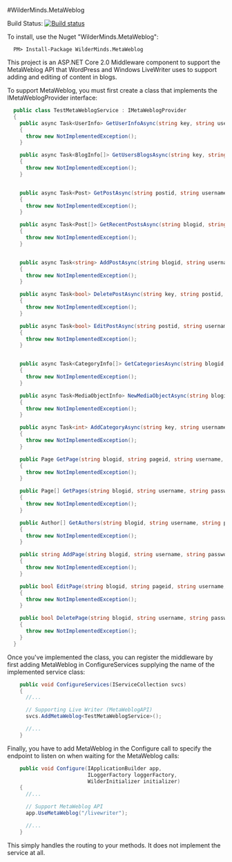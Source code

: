 #WilderMinds.MetaWeblog

Build Status: [![Build status](https://ci.appveyor.com/api/projects/status/yc3leb1t5t6ue01i?svg=true)](https://ci.appveyor.com/project/shawnwildermuth/metaweblog)

To install, use the Nuget "WilderMinds.MetaWeblog":

```
  PM> Install-Package WilderMinds.MetaWeblog
```

This project is an ASP.NET Core 2.0 Middleware component to support the MetaWeblog API 
that WordPress and Windows LiveWriter uses to support adding and editing of content
in blogs.

To support MetaWeblog, you must first create a class that implements the IMetaWeblogProvider interface:

```C#
  public class TestMetaWeblogService : IMetaWeblogProvider
  {
    public async Task<UserInfo> GetUserInfoAsync(string key, string username, string password)
    {
      throw new NotImplementedException();
    }

    public async Task<BlogInfo[]> GetUsersBlogsAsync(string key, string username, string password)
    {
      throw new NotImplementedException();
    }


    public async Task<Post> GetPostAsync(string postid, string username, string password)
    {
      throw new NotImplementedException();
    }

    public async Task<Post[]> GetRecentPostsAsync(string blogid, string username, string password, int numberOfPosts)
    {
      throw new NotImplementedException();
    }


    public async Task<string> AddPostAsync(string blogid, string username, string password, Post post, bool publish)
    {
      throw new NotImplementedException();
    }

    public async Task<bool> DeletePostAsync(string key, string postid, string username, string password, bool publish)
    {
      throw new NotImplementedException();
    }

    public async Task<bool> EditPostAsync(string postid, string username, string password, Post post, bool publish)
    {
      throw new NotImplementedException();
    }


    public async Task<CategoryInfo[]> GetCategoriesAsync(string blogid, string username, string password)
    {
      throw new NotImplementedException();
    }

    public async Task<MediaObjectInfo> NewMediaObjectAsync(string blogid, string username, string password, MediaObject mediaObject)
    {
      throw new NotImplementedException();
    }

    public async Task<int> AddCategoryAsync(string key, string username, string password, NewCategory category)
    {
      throw new NotImplementedException();
    }

    public Page GetPage(string blogid, string pageid, string username, string password)
    {
      throw new NotImplementedException();
    }

    public Page[] GetPages(string blogid, string username, string password, int numPages)
    {
      throw new NotImplementedException();
    }

    public Author[] GetAuthors(string blogid, string username, string password)
    {
      throw new NotImplementedException();
    }

    public string AddPage(string blogid, string username, string password, Page page, bool publish)
    {
      throw new NotImplementedException();
    }

    public bool EditPage(string blogid, string pageid, string username, string password, Page page, bool publish)
    {
      throw new NotImplementedException();
    }

    public bool DeletePage(string blogid, string username, string password, string pageid)
    {
      throw new NotImplementedException();
    }
  }
```

Once you've implemented the class, you can register the middleware by first adding MetaWeblog in 
ConfigureServices supplying the name of the implemented service class:
```C#
    public void ConfigureServices(IServiceCollection svcs)
    {
      //...

      // Supporting Live Writer (MetaWeblogAPI)
      svcs.AddMetaWeblog<TestMetaWeblogService>();

      //...
    }

```

Finally, you have to add MetaWeblog in the Configure call to specify the endpoint to listen on when 
waiting for the MetaWeblog calls:

```C#
    public void Configure(IApplicationBuilder app,
                          ILoggerFactory loggerFactory,
                          WilderInitializer initializer)
    {
      //...

      // Support MetaWeblog API
      app.UseMetaWeblog("/livewriter");

      //...
    }
```

This simply handles the routing to your methods. It does not implement the service at all. 

